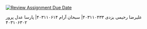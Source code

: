 [![Review Assignment Due Date](https://classroom.github.com/assets/deadline-readme-button-22041afd0340ce965d47ae6ef1cefeee28c7c493a6346c4f15d667ab976d596c.svg)](https://classroom.github.com/a/iDQJgb-p)

علیرضا رحیمی یزدی ۴۰۳۱۱۰۴۳۳|
سبحان آرام ۴۰۳۱۱۰۶۱۴|
پارسا عدل پرور ۴۰۳۱۰۶۳۰۲
